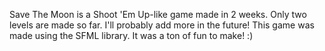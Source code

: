 Save The Moon is a Shoot 'Em Up-like game made in 2 weeks.
Only two levels are made so far. I'll probably add more in the future!
This game was made using the SFML library. It was a ton of fun to make! :)
